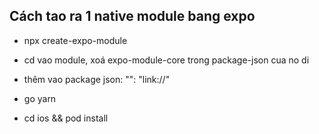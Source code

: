 ## Cách tao ra 1 native module bang expo

- npx create-expo-module <name-module>


- cd vao module, xoá expo-module-core trong package-json cua no di 

- thêm <name-module> vao package json: "<name-module>": "link://<name-module>"

- go yarn

- cd ios && pod install
